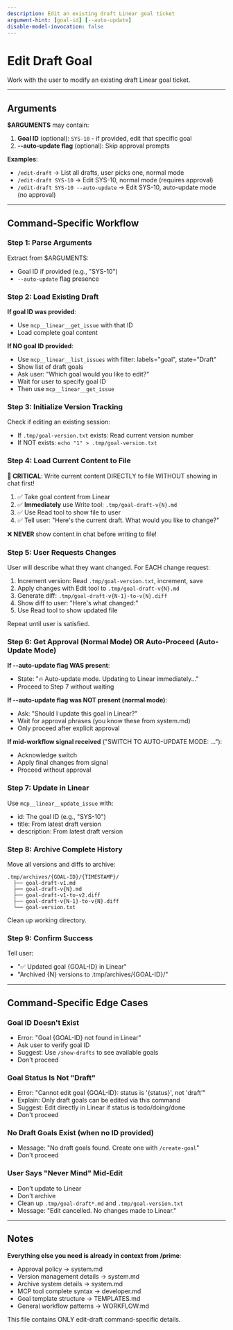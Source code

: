 ```yaml
---
description: Edit an existing draft Linear goal ticket
argument-hint: [goal-id] [--auto-update]
disable-model-invocation: false
---
```


# Edit Draft Goal

Work with the user to modify an existing draft Linear goal ticket.

---

## Arguments

**$ARGUMENTS** may contain:
1. **Goal ID** (optional): `SYS-10` - if provided, edit that specific goal
2. **--auto-update flag** (optional): Skip approval prompts

**Examples**:
- `/edit-draft` → List all drafts, user picks one, normal mode
- `/edit-draft SYS-10` → Edit SYS-10, normal mode (requires approval)
- `/edit-draft SYS-10 --auto-update` → Edit SYS-10, auto-update mode (no approval)

---

## Command-Specific Workflow

### Step 1: Parse Arguments

Extract from $ARGUMENTS:
- Goal ID if provided (e.g., "SYS-10")
- `--auto-update` flag presence

### Step 2: Load Existing Draft

**If goal ID was provided**:
- Use `mcp__linear__get_issue` with that ID
- Load complete goal content

**If NO goal ID provided**:
- Use `mcp__linear__list_issues` with filter: labels="goal", state="Draft"
- Show list of draft goals
- Ask user: "Which goal would you like to edit?"
- Wait for user to specify goal ID
- Then use `mcp__linear__get_issue`

### Step 3: Initialize Version Tracking

Check if editing an existing session:
- If `.tmp/goal-version.txt` exists: Read current version number
- If NOT exists: `echo "1" > .tmp/goal-version.txt`

### Step 4: Load Current Content to File

**🚨 CRITICAL**: Write current content DIRECTLY to file WITHOUT showing in chat first!

1. ✅ Take goal content from Linear
2. ✅ **Immediately** use Write tool: `.tmp/goal-draft-v{N}.md`
3. ✅ Use Read tool to show file to user
4. ✅ Tell user: "Here's the current draft. What would you like to change?"

❌ **NEVER** show content in chat before writing to file!

### Step 5: User Requests Changes

User will describe what they want changed. For EACH change request:

1. Increment version: Read `.tmp/goal-version.txt`, increment, save
2. Apply changes with Edit tool to `.tmp/goal-draft-v{N}.md`
3. Generate diff: `.tmp/goal-draft-v{N-1}-to-v{N}.diff`
4. Show diff to user: "Here's what changed:"
5. Use Read tool to show updated file

Repeat until user is satisfied.

### Step 6: Get Approval (Normal Mode) OR Auto-Proceed (Auto-Update Mode)

**If --auto-update flag WAS present**:
- State: "🔥 Auto-update mode. Updating to Linear immediately..."
- Proceed to Step 7 without waiting

**If --auto-update flag was NOT present (normal mode)**:
- Ask: "Should I update this goal in Linear?"
- Wait for approval phrases (you know these from system.md)
- Only proceed after explicit approval

**If mid-workflow signal received** ("SWITCH TO AUTO-UPDATE MODE: ..."):
- Acknowledge switch
- Apply final changes from signal
- Proceed without approval

### Step 7: Update in Linear

Use `mcp__linear__update_issue` with:
- id: The goal ID (e.g., "SYS-10")
- title: From latest draft version
- description: From latest draft version

### Step 8: Archive Complete History

Move all versions and diffs to archive:
```
.tmp/archives/{GOAL-ID}/{TIMESTAMP}/
  ├── goal-draft-v1.md
  ├── goal-draft-v{N}.md
  ├── goal-draft-v1-to-v2.diff
  ├── goal-draft-v{N-1}-to-v{N}.diff
  └── goal-version.txt
```

Clean up working directory.

### Step 9: Confirm Success

Tell user:
- "✅ Updated goal {GOAL-ID} in Linear"
- "Archived {N} versions to .tmp/archives/{GOAL-ID}/"

---

## Command-Specific Edge Cases

### Goal ID Doesn't Exist
- Error: "Goal {GOAL-ID} not found in Linear"
- Ask user to verify goal ID
- Suggest: Use `/show-drafts` to see available goals
- Don't proceed

### Goal Status Is Not "Draft"
- Error: "Cannot edit goal {GOAL-ID}: status is '{status}', not 'draft'"
- Explain: Only draft goals can be edited via this command
- Suggest: Edit directly in Linear if status is todo/doing/done
- Don't proceed

### No Draft Goals Exist (when no ID provided)
- Message: "No draft goals found. Create one with `/create-goal`"
- Don't proceed

### User Says "Never Mind" Mid-Edit
- Don't update to Linear
- Don't archive
- Clean up `.tmp/goal-draft*.md` and `.tmp/goal-version.txt`
- Message: "Edit cancelled. No changes made to Linear."

---

## Notes

**Everything else you need is already in context from /prime**:
- Approval policy → system.md
- Version management details → system.md
- Archive system details → system.md
- MCP tool complete syntax → developer.md
- Goal template structure → TEMPLATES.md
- General workflow patterns → WORKFLOW.md

This file contains ONLY edit-draft command-specific details.

